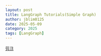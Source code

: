 ```yaml
---
layout: post
title: LangGraph Tutorials(Simple Graph)
author: jblim0125
date: 2025-05-09
category: 2025
tags: [LangGraph]
---
```


[링크](/assets/html/lang-graph/simple-graph.html)
